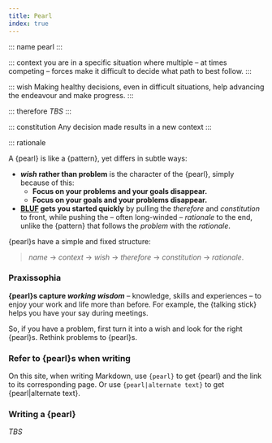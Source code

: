 ```yaml
---
title: Pearl
index: true
---
```

::: name
pearl
:::

::: context
you are in a specific situation where multiple – at times competing – forces make it difficult to decide what path to best follow.
:::

::: wish
Making healthy decisions, even in difficult situations, help advancing the endeavour and make progress.
:::

::: therefore
*TBS*
:::

::: constitution
Any decision made results in a new context
:::

::: rationale

A {pearl} is like a {pattern}, yet differs in subtle ways:

- ***wish* rather than problem** is the character of the {pearl}, simply because of this:
  - **Focus on your problems and your goals disappear.**
  - **Focus on your goals and your problems disappear.**
- **[BLUF](https://en.wikipedia.org/wiki/BLUF_(communication)) gets you started quickly** by pulling the *therefore* and *constitution* to front, while pushing the – often long-winded – *rationale* to the end, unlike the {pattern} that follows the *problem* with the *rationale*.

{pearl}s have a simple and fixed structure:
> *name* → *context* → *wish* → *therefore* → *constitution* → *rationale*.

### **Praxissophia**
**{pearl}s capture _working wisdom_** – knowledge, skills and experiences – to enjoy your work and life more than before. For example, the {talking stick} helps you have your say during meetings.

So, if you have a problem, first turn it into a wish and look for the right {pearl}s. Rethink problems to {pearl}s.

### Refer to {pearl}s when writing

On this site, when writing Markdown, use `{pearl}` to get {pearl} and the link to its corresponding page. Or use `{pearl|alternate text}` to get {pearl|alternate text}.

### Writing a {pearl}

*TBS*

